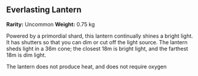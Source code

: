 ## Everlasting Lantern

**Rarity:** Uncommon
**Weight:** 0.75 kg

Powered by a primordial shard, this lantern continually shines a bright light. It has shutters so that you can dim or cut off the light source. The lantern sheds light in a 36m cone; the closest 18m is bright light, and the farthest 18m is dim light.

The lantern does not produce heat, and does not require oxygen
